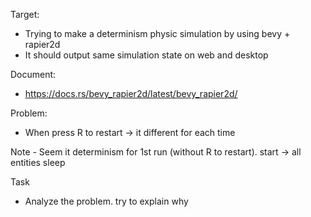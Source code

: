Target: 
- Trying to make a determinism physic simulation by using bevy + rapier2d
- It should output same simulation state on web and desktop 

Document: 
- https://docs.rs/bevy_rapier2d/latest/bevy_rapier2d/


Problem:
- When press R to restart -> it different for each time 

Note 
    - Seem it determinism for 1st run (without R to restart). start -> all entities sleep 

Task 
- Analyze the problem. try to explain why
